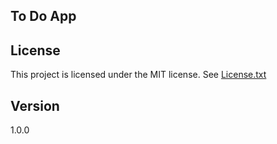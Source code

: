 ## To Do App

## License
This project is licensed under the MIT license. See [License.txt](License.txt)

## Version 
1.0.0